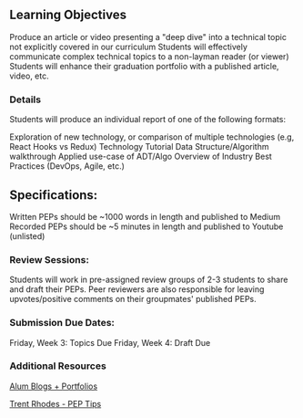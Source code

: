 ## Learning Objectives

Produce an article or video presenting a "deep dive" into a technical topic not explicitly covered in our curriculum
Students will effectively communicate complex technical topics to a non-layman reader (or viewer)
Students will enhance their graduation portfolio with a published article, video, etc.

### Details

Students will produce an individual report of one of the following formats:

Exploration of new technology, or comparison of multiple technologies (e.g, React Hooks vs Redux)
Technology Tutorial
Data Structure/Algorithm walkthrough
Applied use-case of ADT/Algo
Overview of Industry Best Practices (DevOps, Agile, etc.)

## Specifications: 
Written PEPs should be ~1000 words in length and published to Medium
Recorded PEPs should be ~5 minutes in length and published to Youtube (unlisted)

### Review Sessions:
Students will work in pre-assigned review groups of 2-3 students to share and draft their PEPs.
Peer reviewers are also responsible for leaving upvotes/positive comments on their groupmates' published PEPs.

### Submission Due Dates: 

Friday, Week 3: Topics Due
Friday, Week 4: Draft Due

### Additional Resources

[Alum Blogs + Portfolios](https://docs.google.com/document/d/1IYd_dmk493WQHCstUqhR4ZBFGaiIeleQC_pOiY4e7jA/edit?usp=sharing)

[Trent Rhodes - PEP Tips](https://www.youtube.com/watch?v=dc7ZGO-05p4&amp;index=12&amp;t=13s)
